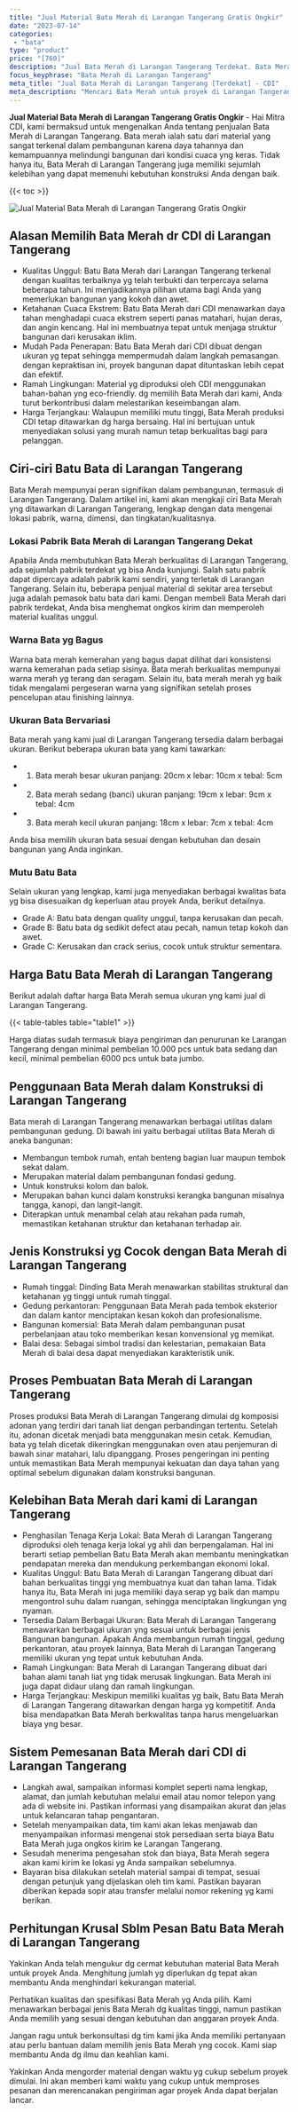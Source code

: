 ```yaml
---
title: "Jual Material Bata Merah di Larangan Tangerang Gratis Ongkir"
date: "2023-07-14"
categories:
 - "bata"
type: "product"
price: "[760]"
description: "Jual Bata Merah di Larangan Tangerang Terdekat. Bata Merah ini sering digunakan dalam proyek pembangunan sebagai bahan bangunan yang kokoh dan tahan lama. Silakan hubungi kami untuk informasi lebih lanjut."
focus_keyphrase: "Bata Merah di Larangan Tangerang"
meta_title: "Jual Bata Merah di Larangan Tangerang [Terdekat] - CDI"
meta_description: "Mencari Bata Merah untuk proyek di Larangan Tangerang? Kami menyediakan Bata Merah berkualitas untuk material dinding. Segera dapatkan penawaran terbaik."
---
```


**Jual Material Bata Merah di Larangan Tangerang Gratis Ongkir** - Hai Mitra CDI, kami bermaksud untuk mengenalkan Anda tentang penjualan Bata Merah di Larangan Tangerang. Bata merah ialah satu dari material yang sangat terkenal dalam pembangunan karena daya tahannya dan kemampuannya melindungi bangunan dari kondisi cuaca yng keras. Tidak hanya itu, Bata Merah di Larangan Tangerang juga memiliki sejumlah kelebihan yang dapat memenuhi kebutuhan konstruksi Anda dengan baik.

{{< toc >}}

![Jual Material Bata Merah di Larangan Tangerang Gratis Ongkir](/images/bata/bata-merah-23.jpg)

## Alasan Memilih Bata Merah dr CDI di Larangan Tangerang

*   Kualitas Unggul: Batu Bata Merah dari Larangan Tangerang terkenal dengan kualitas terbaiknya yg telah terbukti dan terpercaya selama beberapa tahun. Ini menjadikannya pilihan utama bagi Anda yang memerlukan bangunan yang kokoh dan awet.
*   Ketahanan Cuaca Ekstrem: Batu Bata Merah dari CDI menawarkan daya tahan menghadapi cuaca ekstrem seperti panas matahari, hujan deras, dan angin kencang. Hal ini membuatnya tepat untuk menjaga struktur bangunan dari kerusakan iklim.
*   Mudah Pada Penerapan: Batu Bata Merah dari CDI dibuat dengan ukuran yg tepat sehingga mempermudah dalam langkah pemasangan. dengan kepraktisan ini, proyek bangunan dapat dituntaskan lebih cepat dan efektif.
*   Ramah Lingkungan: Material yg diproduksi oleh CDI menggunakan bahan-bahan yng eco-friendly. dg memilih Bata Merah dari kami, Anda turut berkontribusi dalam melestarikan keseimbangan alam.
*   Harga Terjangkau: Walaupun memiliki mutu tinggi, Bata Merah produksi CDI tetap ditawarkan dg harga bersaing. Hal ini bertujuan untuk menyediakan solusi yang murah namun tetap berkualitas bagi para pelanggan.

## Ciri-ciri Batu Bata di Larangan Tangerang

Bata Merah mempunyai peran signifikan dalam pembangunan, termasuk di Larangan Tangerang. Dalam artikel ini, kami akan mengkaji ciri Bata Merah yng ditawarkan di Larangan Tangerang, lengkap dengan data mengenai lokasi pabrik, warna, dimensi, dan tingkatan/kualitasnya.

### Lokasi Pabrik Bata Merah di Larangan Tangerang Dekat

Apabila Anda membutuhkan Bata Merah berkualitas di Larangan Tangerang, ada sejumlah pabrik terdekat yg bisa Anda kunjungi. Salah satu pabrik dapat dipercaya adalah pabrik kami sendiri, yang terletak di Larangan Tangerang. Selain itu, beberapa penjual material di sekitar area tersebut juga adalah pemasok batu bata dari kami. Dengan membeli Bata Merah dari pabrik terdekat, Anda bisa menghemat ongkos kirim dan memperoleh material kualitas unggul.

### Warna Bata yg Bagus

Warna bata merah kemerahan yang bagus dapat dilihat dari konsistensi warna kemerahan pada setiap sisinya. Bata merah berkualitas mempunyai warna merah yg terang dan seragam. Selain itu, bata merah merah yg baik tidak mengalami pergeseran warna yang signifikan setelah proses pencelupan atau finishing lainnya.

### Ukuran Bata Bervariasi

Bata merah yang kami jual di Larangan Tangerang tersedia dalam berbagai ukuran. Berikut beberapa ukuran bata yang kami tawarkan:

*   1. Bata merah besar ukuran panjang: 20cm x lebar: 10cm x tebal: 5cm

*   2. Bata merah sedang (banci) ukuran panjang: 19cm x lebar: 9cm x tebal: 4cm

*   3. Bata merah kecil ukuran panjang: 18cm x lebar: 7cm x tebal: 4cm

Anda bisa memilih ukuran bata sesuai dengan kebutuhan dan desain bangunan yang Anda inginkan.

### Mutu Batu Bata

Selain ukuran yang lengkap, kami juga menyediakan berbagai kwalitas bata yg bisa disesuaikan dg keperluan atau proyek Anda, berikut detailnya.
*   Grade A: Batu bata dengan quality unggul, tanpa kerusakan dan pecah.
*   Grade B: Batu bata dg sedikit defect atau pecah, namun tetap kokoh dan awet.
*   Grade C: Kerusakan dan crack serius, cocok untuk struktur sementara.

## Harga Batu Bata Merah di Larangan Tangerang

Berikut adalah daftar harga Bata Merah semua ukuran yng kami jual di Larangan Tangerang.

{{< table-tables table="table1" >}}

Harga diatas sudah termasuk biaya pengiriman dan penurunan ke Larangan Tangerang dengan minimal pembelian 10.000 pcs untuk bata sedang dan kecil, minimal pembelian 6000 pcs untuk bata jumbo.

## Penggunaan Bata Merah dalam Konstruksi di Larangan Tangerang

Bata merah di Larangan Tangerang menawarkan berbagai utilitas dalam pembangunan gedung. Di bawah ini yaitu berbagai utilitas Bata Merah di aneka bangunan:

*   Membangun tembok rumah, entah benteng bagian luar maupun tembok sekat dalam.
*   Merupakan material dalam pembangunan fondasi gedung.
*   Untuk konstruksi kolom dan balok.
*   Merupakan bahan kunci dalam konstruksi kerangka bangunan misalnya tangga, kanopi, dan langit-langit.
*   Diterapkan untuk menambal celah atau rekahan pada rumah, memastikan ketahanan struktur dan ketahanan terhadap air.

## Jenis Konstruksi yg Cocok dengan Bata Merah di Larangan Tangerang

*   Rumah tinggal: Dinding Bata Merah menawarkan stabilitas struktural dan ketahanan yg tinggi untuk rumah tinggal.
*   Gedung perkantoran: Penggunaan Bata Merah pada tembok eksterior dan dalam kantor menciptakan kesan kokoh dan profesionalisme.
*   Bangunan komersial: Bata Merah dalam pembangunan pusat perbelanjaan atau toko memberikan kesan konvensional yg memikat.
*   Balai desa: Sebagai simbol tradisi dan kelestarian, pemakaian Bata Merah di balai desa dapat menyediakan karakteristik unik.

## Proses Pembuatan Bata Merah di Larangan Tangerang

Proses produksi Bata Merah di Larangan Tangerang dimulai dg komposisi adonan yang terdiri dari tanah liat dengan perbandingan tertentu. Setelah itu, adonan dicetak menjadi bata menggunakan mesin cetak. Kemudian, bata yg telah dicetak dikeringkan menggunakan oven atau penjemuran di bawah sinar matahari, lalu dipanggang. Proses pengeringan ini penting untuk memastikan Bata Merah mempunyai kekuatan dan daya tahan yang optimal sebelum digunakan dalam konstruksi bangunan.

## Kelebihan Bata Merah dari kami di Larangan Tangerang

*   Penghasilan Tenaga Kerja Lokal: Bata Merah di Larangan Tangerang diproduksi oleh tenaga kerja lokal yg ahli dan berpengalaman. Hal ini berarti setiap pembelian Batu Bata Merah akan membantu meningkatkan pendapatan mereka dan mendukung perkembangan ekonomi lokal.
*   Kualitas Unggul: Batu Bata Merah di Larangan Tangerang dibuat dari bahan berkualitas tinggi yng membuatnya kuat dan tahan lama. Tidak hanya itu, Bata Merah ini juga memiliki daya serap yg baik dan mampu mengontrol suhu dalam ruangan, sehingga menciptakan lingkungan yng nyaman.
*   Tersedia Dalam Berbagai Ukuran: Bata Merah di Larangan Tangerang menawarkan berbagai ukuran yng sesuai untuk berbagai jenis Bangunan bangunan. Apakah Anda membangun rumah tinggal, gedung perkantoran, atau proyek lainnya, Bata Merah di Larangan Tangerang memiliki ukuran yng tepat untuk kebutuhan Anda.
*   Ramah Lingkungan: Bata Merah di Larangan Tangerang dibuat dari bahan alami tanah liat yng tidak merusak lingkungan. Bata Merah ini juga dapat didaur ulang dan ramah lingkungan.
*   Harga Terjangkau: Meskipun memiliki kualitas yg baik, Batu Bata Merah di Larangan Tangerang ditawarkan dengan harga yg kompetitif. Anda bisa mendapatkan Bata Merah berkwalitas tanpa harus mengeluarkan biaya yng besar.

## Sistem Pemesanan Bata Merah dari CDI di Larangan Tangerang

*   Langkah awal, sampaikan informasi komplet seperti nama lengkap, alamat, dan jumlah kebutuhan melalui email atau nomor telepon yang ada di website ini. Pastikan informasi yang disampaikan akurat dan jelas untuk kelancaran tahap pengantaran.
*   Setelah menyampaikan data, tim kami akan lekas menjawab dan menyampaikan informasi mengenai stok persediaan serta biaya Batu Bata Merah juga ongkos kirim ke Larangan Tangerang.
*   Sesudah menerima pengesahan stok dan biaya, Bata Merah segera akan kami kirim ke lokasi yg Anda sampaikan sebelumnya.
*   Bayaran bisa dilakukan setelah material sampai di tempat, sesuai dengan petunjuk yang dijelaskan oleh tim kami. Pastikan bayaran diberikan kepada sopir atau transfer melalui nomor rekening yg kami berikan.

## Perhitungan Krusal Sblm Pesan Batu Bata Merah di Larangan Tangerang

Yakinkan Anda telah mengukur dg cermat kebutuhan material Bata Merah untuk proyek Anda. Menghitung jumlah yg diperlukan dg tepat akan membantu Anda menghindari kekurangan material.

Perhatikan kualitas dan spesifikasi Bata Merah yg Anda pilih. Kami menawarkan berbagai jenis Bata Merah dg kualitas tinggi, namun pastikan Anda memilih yang sesuai dengan kebutuhan dan anggaran proyek Anda.

Jangan ragu untuk berkonsultasi dg tim kami jika Anda memiliki pertanyaan atau perlu bantuan dalam memilih jenis Bata Merah yng cocok. Kami siap membantu Anda dg ilmu dan keahlian kami.

Yakinkan Anda mengorder material dengan waktu yg cukup sebelum proyek dimulai. Ini akan memberi kami waktu yang cukup untuk memproses pesanan dan merencanakan pengiriman agar proyek Anda dapat berjalan lancar.